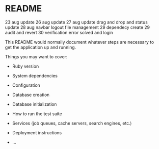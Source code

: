 # README

23 aug update
26 aug update
27 aug update  drag and drop and status update
28 aug navbar logout file management
29 dependecy create
29 audit and revert
30 verification error solved  and login 

This README would normally document whatever steps are necessary to get the
application up and running.

Things you may want to cover:

* Ruby version

* System dependencies

* Configuration

* Database creation

* Database initialization

* How to run the test suite

* Services (job queues, cache servers, search engines, etc.)

* Deployment instructions

* ...
